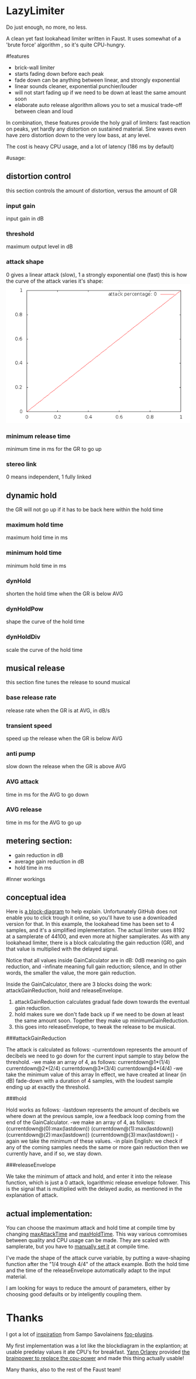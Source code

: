 LazyLimiter
================
Do just enough, no more, no less.

A clean yet fast lookahead limiter written in Faust.
It uses somewhat of a 'brute force' algorithm , so it's quite CPU-hungry.

#features

* brick-wall limiter
* starts fading down before each peak
 * fade down can be anything between linear, and strongly exponential
 * linear sounds cleaner, exponential punchier/louder
* will not start fading up if we need to be down at least the same amount soon
* elaborate auto release algorithm allows you to set a musical trade-off between clean and loud

In combination, these features provide the holy grail of limiters: fast reaction on peaks, yet hardly any distortion on sustained material.
Sine waves even have zero distortion down to the very low bass, at any level.

The cost is heavy CPU usage, and a lot of latency (186 ms by default)

#usage:

## distortion control
this section controls the amount of distortion, versus the amount of GR
### input gain
input gain in dB 
### threshold
maximum output level in dB
### attack shape
0 gives a linear attack (slow), 1 a strongly exponential one (fast)
this is how the curve of the attack varies it's shape:
![](https://github.com/magnetophon/LazyLimiter/blob/master/docs/attack.gif)
### minimum release time
minimum time in ms for the GR to go up
### stereo link
0 means independent, 1 fully linked

## dynamic hold
the GR will not go up if it has to be back here within the hold time
### maximum hold time
maximum hold time in ms
### minimum hold time
minimum hold time in ms
### dynHold
shorten the hold time when the GR is below AVG
### dynHoldPow
shape the curve of the hold time
### dynHoldDiv
scale the curve of the hold time

##  musical release
this section fine tunes the release to sound musical
### base release rate
release rate when the GR is at AVG, in dB/s
### transient speed
speed up the release when the GR is below AVG 
### anti pump
slow down the release when the GR is above AVG 
###  AVG attack 
time in ms for the AVG to go down 
###  AVG release 
time in ms for the AVG to go up

## metering section:
- gain reduction in dB
- average gain reduction in dB
- hold time in ms

#Inner workings

## conceptual idea
Here is [a block-diagram](https://github.com/magnetophon/LazyLimiter/blob/master/docs/blockDiagram-svg/process.svg) to help explain.
Unfortunately GitHub does not enable you to click trough it online, so you'll have to use a downloaded version for that.
In this example, the lookahead time has been set to 4 samples, and it's a simplified implementation.
The actual limiter uses 8192 at a samplerate of 44100, and even more at higher samplerates.
As with any lookahead limiter, there is a block calculating the gain reduction (GR), and that value is multiplied with the delayed signal.

Notice that all values inside GainCalculator are in dB:
0dB meaning no gain reduction, and -infinate meaning full gain reduction; silence, and 
In other words, the smaller the value, the more gain reduction.

Inside the GainCalculator, there are 3 blocks doing the work: attackGainReduction, hold and releaseEnvelope.
1. attackGainReduction calculates gradual fade down towards the eventual gain reduction.
2. hold makes sure we don't fade back up if we need to be down at least the same amount soon.
Together they make up minimumGainReduction.
3. this goes into releaseEnvelope, to tweak the release to be musical.

###attackGainReduction

The attack is calculated as follows:
-currentdown represents the amount of decibels we need to go down for the current input sample to stay below the threshold.
-we make an array of 4, as follows:
    currentdown@1*(1/4)
    currentdown@2*(2/4)
    currentdown@3*(3/4)
    currentdown@4*(4/4)
-we take the minimum value of this array
In effect, we have created at linear (in dB) fade-down with a duration of 4 samples, with the loudest sample ending up at exactly the threshold.

###hold

Hold works as follows:
-lastdown represents the amount of decibels we where down at the previous sample, iow a feedback loop coming from the end of the GainCalculator.
-we make an array of 4, as follows:
(currentdown@(0):max(lastdown))
(currentdown@(1):max(lastdown))
(currentdown@(2):max(lastdown))
(currentdown@(3):max(lastdown))
-again we take the minimum of these values.
-in plain English: we check if any of the coming samples needs the same or more gain reduction then we currently have, and if so, we stay down.

###releaseEnvelope

We take the minimum of attack and hold, and enter it into the release function, which is just a 0 attack, logarithmic release envelope follower.
This is the signal that is multiplied with the delayed audio, as mentioned in the explanation of attack.

## actual implementation:

You can choose the maximum attack and hold time at compile time by changing [maxAttackTime](https://github.com/magnetophon/LazyLimiter/blob/master/GUI.lib#L38) and [maxHoldTime](https://github.com/magnetophon/LazyLimiter/blob/master/GUI.lib#L30).
This way various comromises between quality and CPU usage can be made.
They are scaled with samplerate, but you have to [manually set it](https://github.com/magnetophon/LazyLimiter/blob/master/GUI.lib#L21) at compile time.

I've made the shape of the attack curve variable, by putting a wave-shaping function after the "1/4 trough 4/4" of the attack example.
Both the hold time and the time of the releaseEnvelope automatically adapt to the input material.

I am looking for ways to reduce the amount of parameters, either by choosing good defaults or by inteligently coupling them.

# Thanks
I got a lot of [inspiration](https://github.com/sampov2/foo-plugins/blob/master/src/faust-source/compressor-basics.dsp#L126-L139) from Sampo Savolainens [foo-plugins](https://github.com/sampov2/foo-plugins).

My first implementation was a lot like the blockdiagram in the explantion; at usable predelay values it ate CPU's for breakfast.
[Yann Orlarey](http://www.grame.fr/qui-sommes-nous/compositeurs-associes/yann-orlarey) provided [the brainpower to replace the cpu-power](https://github.com/magnetophon/LazyLimiter/blob/master/LazyLimiter.lib#L54-L66) and made this thing actually usable!

Many thanks, also to the rest of the Faust team!
